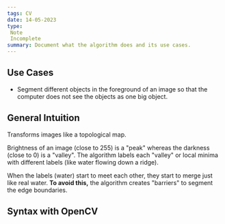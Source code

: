 ```yaml
---
tags: CV
date: 14-05-2023
type: 
 Note
 Incomplete
summary: Document what the algorithm does and its use cases.
---
```


## Use Cases
- Segment different objects in the foreground of an image so that the computer does not see the objects as one big object.

## General Intuition
Transforms images like a topological map.

Brightness of an image (close to 255) is a "peak" whereas the darkness (close to 0) is a "valley". The algorithm labels each "valley" or local minima with different labels (like water flowing down a ridge).

When the labels (water) start to meet each other, they start to merge just like real water. **To avoid this,** the algorithm creates "barriers" to segment the edge boundaries.

## Syntax with OpenCV
